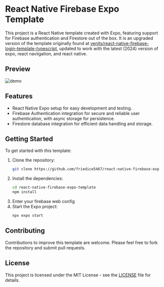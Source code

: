 # React Native Firebase Expo Template

This project is a React Native template created with Expo, featuring support for Firebase authentication and Firestore out of the box. It is an upgraded version of the template originally found at [venits/react-native-firebase-login-template-typescript](https://github.com/venits/react-native-firebase-login-template-typescript/tree/master), updated to work with the latest (2024) version of expo, react naviigation, and react native.

## Preview

![demo](https://github.com/friedice5467/react-native-firebase-expo-template/assets/58054670/c665d2e4-cc90-4f68-b113-ea471e9afe98)

## Features

- React Native Expo setup for easy development and testing.
- Firebase Authentication integration for secure and reliable user authentication, with async storage for persistence. 
- Firestore database integration for efficient data handling and storage.

## Getting Started

To get started with this template:

1. Clone the repository:
   ```bash
   git clone https://github.com/friedice5467/react-native-firebase-expo-template.git
   ```
2. Install the dependencies:
   ```bash
   cd react-native-firebase-expo-template
   npm install
   ```
3. Enter your firebase web config 
4. Start the Expo project:
   ```bash
   npx expo start
   ```

## Contributing

Contributions to improve this template are welcome. Please feel free to fork the repository and submit pull requests.

## License

This project is licensed under the MIT License - see the [LICENSE](LICENSE) file for details.

